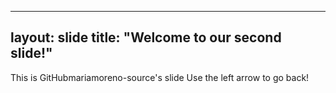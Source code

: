 --------
layout: slide
title: "Welcome to our second slide!"
--------
This is GitHubmariamoreno-source's slide
Use the left arrow to go back!